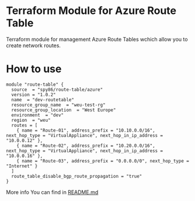 # Terraform Module for Azure Route Table

Terraform module for management Azure Route Tables wchich allow you to create network routes.

# How to use
```
module "route-table" {
  source  = "spy86/route-table/azure"
  version = "1.0.2"
  name  = "dev-routetable"
  resource_group_name  = "weu-test-rg"
  resource_group_location  = "West Europe"
  environment  = "dev"
  region  = "weu"
  routes = [
    { name = "Route-01", address_prefix = "10.10.0.0/16", next_hop_type = "VirtualAppliance", next_hop_in_ip_address = "10.0.0.12" },
    { name = "Route-02", address_prefix = "10.20.0.0/16", next_hop_type = "VirtualAppliance", next_hop_in_ip_address = "10.0.0.16" },
    { name = "Route-03", address_prefix = "0.0.0.0/0", next_hop_type = "Internet" }
  ] 
  route_table_disable_bgp_route_propagation = "true"
}
```

More info You can find in [README.md](https://github.com/spy86/terraform-azure-route-table/blob/main/README.md)